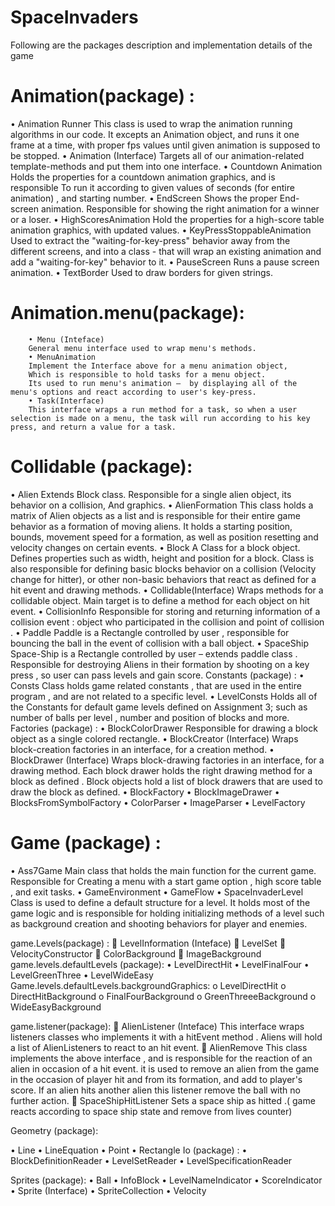 # SpaceInvaders

Following are the packages description and implementation details of the game


# Animation(package) :
•	Animation Runner
This class is used to wrap the animation running algorithms in our code.
It excepts an Animation object, and runs it one frame at a time, with proper fps values until given animation is supposed to be stopped.
•	Animation (Interface)
Targets all of our animation-related template-methods and put them into one interface.
•	Countdown Animation
Holds the properties for a countdown animation graphics, and is responsible
To run it according to given values of seconds (for entire animation) , and starting number.
•	EndScreen
Shows the proper End-screen animation.
Responsible for showing the right animation for a winner or a loser.
•	HighScoresAnimation
Hold the properties for a high-score table animation graphics, with updated values.
•	KeyPressStoppableAnimation
Used to extract the "waiting-for-key-press" behavior away from the different screens, and into a class - that will wrap an existing animation and add a "waiting-for-key" behavior to it.
•	PauseScreen
Runs a pause screen animation.
•	TextBorder
Used to draw borders for given strings.


# Animation.menu(package):
        • Menu (Inteface)
        General menu interface used to wrap menu's methods.
        • MenuAnimation
        Implement the Interface above for a menu animation object,
        Which is responsible to hold tasks for a menu object.
        Its used to run menu's animation –  by displaying all of the menu's options and react according to user's key-press.
        • Task(Interface)
        This interface wraps a run method for a task, so when a user selection is made on a menu, the task will run according to his key press, and return a value for a task.







# Collidable (package):
•	Alien
Extends Block class. Responsible for a single alien object, its behavior on a collision,
And graphics.
•	AlienFormation 
This class holds a matrix of Alien objects as a list and is responsible for their entire game behavior as a formation of moving aliens.
It holds a starting position, bounds, movement speed for a formation, as well as position resetting and velocity changes on certain events.
•	Block
A Class for a block object. Defines properties such as width, height and position for a block.
Class is also responsible for defining basic blocks behavior on a collision (Velocity change for hitter), or other non-basic behaviors that react as defined for a hit event and drawing methods.
•	Collidable(Interface)
Wraps methods for a collidable object. Main target is to define a method for each object on hit event.
•	CollisionInfo
Responsible for storing and returning information of a collision event : object who participated in the collision and point of collision .
•	Paddle
Paddle is a Rectangle controlled by user , responsible for bouncing the ball in the event of collision with a ball object.
•	SpaceShip
Space-Ship is a Rectangle controlled by user – extends paddle class . Responsible for destroying Aliens in their formation by shooting on a key press , so user can pass levels and gain score.
Constants (package) :
•	Consts
Class holds game related constants , that are used in the entire program , and are not related to a specific level.
•	LevelConsts
Holds all of the Constants for default game levels defined on Assignment 3;
 such as number of balls per level , number and position of blocks and more.
Factories (package) :
•	BlockColorDrawer
Responsible for drawing a block object as a single colored rectangle.
•	BlockCreator (Interface)
Wraps block-creation factories in an interface, for a creation method.
•	BlockDrawer (Interface)
Wraps block-drawing factories in an interface, for a drawing method.
Each block drawer holds the right drawing method for a block as defined .
Block objects hold a list of block drawers that are used to draw the block as defined.
•	BlockFactory
•	BlockImageDrawer
•	BlocksFromSymbolFactory
•	ColorParser
•	ImageParser
•	LevelFactory









# Game (package) :
•	Ass7Game
Main class that holds the main function for the current game.
Responsible for Creating a menu with a start game option , high score table , and exit tasks. 
•	GameEnvironment
•	GameFlow
•	SpaceInvaderLevel
Class is used to define a default structure for a level.
It holds most of the game logic and is responsible for holding initializing methods of a level such as background creation and shooting behaviors for player and enemies.


game.Levels(package)  :
	LevelInformation (Inteface)
	LevelSet
	VelocityConstructor
	ColorBackground
	ImageBackground
        game.levels.defaultLevels (package):
        •	LevelDirectHit 
        •	LevelFinalFour
        •	LevelGreenThree
        •	LevelWideEasy
                Game.levels.defaultLevels.backgroundGraphics:
                o	LevelDirectHit 
                o	DirectHitBackground
                o	FinalFourBackground
                o	GreenThreeeBackground
                o	WideEasyBackground


game.listener(package):
	AlienListener (Inteface)
This interface wraps listeners classes who implements it with a hitEvent method . Aliens will hold a list of AlienListeners to react to an hit event.
	AlienRemove
This class implements the above interface , and is responsible for the reaction of an alien in occasion of a hit event.
it is used to remove an alien from the game in the occasion of player hit and from its formation, and add to player's score.
If an alien hits another alien this listener remove the ball with no further action.
	SpaceShipHitListener
Sets a space ship as hitted .( game reacts according to space ship state and remove from lives counter)


Geometry (package):

•	Line
•	LineEquation
•	Point
•	Rectangle
Io (package) :
•	BlockDefinitionReader
•	LevelSetReader
•	LevelSpecificationReader







Sprites (package):
•	Ball
•	InfoBlock
•	LevelNameIndicator
•	ScoreIndicator
•	Sprite (Interface)
•	SpriteCollection
•	Velocity


